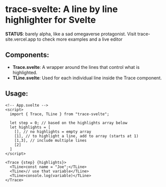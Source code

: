 # trace-svelte: A line by line highlighter for Svelte

**STATUS**: barely alpha, like a sad omegaverse protagonist.
Visit trace-site.vercel.app to check more examples and a live editor

## Components:
- **Trace.svelte**: A wrapper around the lines that control what is highlighted.
- **TLine.svelte**: Used for each individual line inside the Trace component.

## Usage:
```svelte
<!-- App.svelte -->
<script>
  import { Trace, TLine } from "trace-svelte";

  let step = 0; // based on the highlights array below
  let highlights = [
    [], // no highlights = empty array
    [1], // to highlight a line, add to array (starts at 1) 
    [1,3], // include multiple lines
    [2]
  ]
</script>

<Trace {step} {highlights}>
  <TLine>const name = "Joe";</TLine>
  <TLine>// use that variable</TLine>
  <TLine>console.log(variable)</TLine>
</Trace>
```
